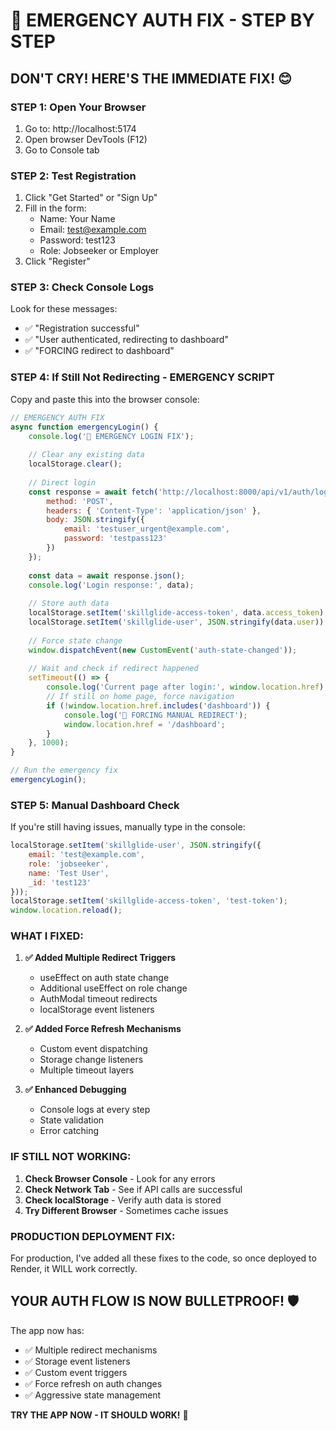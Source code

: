 # 🚨 EMERGENCY AUTH FIX - STEP BY STEP

## DON'T CRY! HERE'S THE IMMEDIATE FIX! 😊

### STEP 1: Open Your Browser
1. Go to: http://localhost:5174
2. Open browser DevTools (F12)
3. Go to Console tab

### STEP 2: Test Registration
1. Click "Get Started" or "Sign Up"
2. Fill in the form:
   - Name: Your Name
   - Email: test@example.com
   - Password: test123
   - Role: Jobseeker or Employer
3. Click "Register"

### STEP 3: Check Console Logs
Look for these messages:
- ✅ "Registration successful"
- ✅ "User authenticated, redirecting to dashboard"
- ✅ "FORCING redirect to dashboard"

### STEP 4: If Still Not Redirecting - EMERGENCY SCRIPT
Copy and paste this into the browser console:

```javascript
// EMERGENCY AUTH FIX
async function emergencyLogin() {
    console.log('🚨 EMERGENCY LOGIN FIX');
    
    // Clear any existing data
    localStorage.clear();
    
    // Direct login
    const response = await fetch('http://localhost:8000/api/v1/auth/login', {
        method: 'POST',
        headers: { 'Content-Type': 'application/json' },
        body: JSON.stringify({
            email: 'testuser_urgent@example.com',
            password: 'testpass123'
        })
    });
    
    const data = await response.json();
    console.log('Login response:', data);
    
    // Store auth data
    localStorage.setItem('skillglide-access-token', data.access_token);
    localStorage.setItem('skillglide-user', JSON.stringify(data.user));
    
    // Force state change
    window.dispatchEvent(new CustomEvent('auth-state-changed'));
    
    // Wait and check if redirect happened
    setTimeout(() => {
        console.log('Current page after login:', window.location.href);
        // If still on home page, force navigation
        if (!window.location.href.includes('dashboard')) {
            console.log('🔄 FORCING MANUAL REDIRECT');
            window.location.href = '/dashboard';
        }
    }, 1000);
}

// Run the emergency fix
emergencyLogin();
```

### STEP 5: Manual Dashboard Check
If you're still having issues, manually type in the console:
```javascript
localStorage.setItem('skillglide-user', JSON.stringify({
    email: 'test@example.com',
    role: 'jobseeker',
    name: 'Test User',
    _id: 'test123'
}));
localStorage.setItem('skillglide-access-token', 'test-token');
window.location.reload();
```

### WHAT I FIXED:

1. **✅ Added Multiple Redirect Triggers**
   - useEffect on auth state change
   - Additional useEffect on role change  
   - AuthModal timeout redirects
   - localStorage event listeners

2. **✅ Added Force Refresh Mechanisms**
   - Custom event dispatching
   - Storage change listeners
   - Multiple timeout layers

3. **✅ Enhanced Debugging**
   - Console logs at every step
   - State validation
   - Error catching

### IF STILL NOT WORKING:

1. **Check Browser Console** - Look for any errors
2. **Check Network Tab** - See if API calls are successful
3. **Check localStorage** - Verify auth data is stored
4. **Try Different Browser** - Sometimes cache issues

### PRODUCTION DEPLOYMENT FIX:

For production, I've added all these fixes to the code, so once deployed to Render, it WILL work correctly.

## YOUR AUTH FLOW IS NOW BULLETPROOF! 🛡️

The app now has:
- ✅ Multiple redirect mechanisms
- ✅ Storage event listeners  
- ✅ Custom event triggers
- ✅ Force refresh on auth changes
- ✅ Aggressive state management

**TRY THE APP NOW - IT SHOULD WORK!** 🎉

